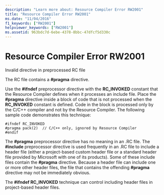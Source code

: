 ```yaml
---
description: "Learn more about: Resource Compiler Error RW2001"
title: "Resource Compiler Error RW2001"
ms.date: "11/04/2016"
f1_keywords: ["RW2001"]
helpviewer_keywords: ["RW2001"]
ms.assetid: 963bdc7d-6ebe-4378-8bbc-47dfcf5d330c
---
```

# Resource Compiler Error RW2001

Invalid directive in preprocessed RC file

The RC file contains a **#pragma** directive.

Use the **#ifndef** preprocessor directive with the **RC_INVOKED** constant that the Resource Compiler defines when it processes an include file. Place the **#pragma** directive inside a block of code that is not processed when the **RC_INVOKED** constant is defined. Code in the block is processed only by the C/C++ compiler and not by the Resource Compiler. The following sample code demonstrates this technique:

```
#ifndef RC_INVOKED
#pragma pack(2)  // C/C++ only, ignored by Resource Compiler
#endif
```

The **#pragma** preprocessor directive has no meaning in an .RC file. The **#include** preprocessor directive is used frequently in an .RC file to include a header file (either a project-based custom header file or a standard header file provided by Microsoft with one of its products). Some of these include files contain the **#pragma** directive. Because a header file can include one or more other header files, the file that contains the offending **#pragma** directive may not be immediately obvious.

The **#ifndef RC_INVOKED** technique can control including header files in project-based header files.
